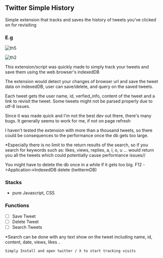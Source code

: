 ## Twitter Simple History 
Simple extension that tracks and saves the history of tweets you've clicked on for revisiting

### E.g
![th5](https://github.com/plas318/Twitter-Simple-History/assets/64758800/fb5cf37d-2ed8-430e-8fec-21a2cd7d8b49)


![th2](https://github.com/plas318/Twitter-Simple-History/assets/64758800/a8849514-54e8-46d6-9588-619b34f23bf3)


This extension/script was quickly made to simply track your tweets and save them using the web browser's indexedDB

The extension would detect your changes of browser url and save the tweet data on indexedDB, user can save/delete, and query on the saved tweets.

Each tweet gets the user name, id, verfied_info, content of the tweet and a link to revisit the tweet. Some tweets might not be parsed properly due to utf-8 issues.

Since it was made quick and I'm not the best dev out there, there's many bugs. 
It generally seems to work for me, if not on page refresh

I haven't tested the extension with more than a thousand tweets, so there could be consequences to the performance once the db gets too large.

*Especially there is no limit to the return results of the search, so if you search for keywords
such as: likes, views, replies, a, i, o, u ... would return you all the tweets which could potentially cause performance issues//

You might have to delete the db once in a while if it gets too big.
F12 ->Application->IndexedDB delete (twittermDB)

### Stacks
- pure Javascript, CSS

### Functions
- [ ] Save Tweet
- [ ] Delete Tweet
- [ ] Search Tweets

*Search can be done with any text show on the tweet including name, id, content, date, views, likes ..


`Simply Install and open twitter / X to start tracking visits`

